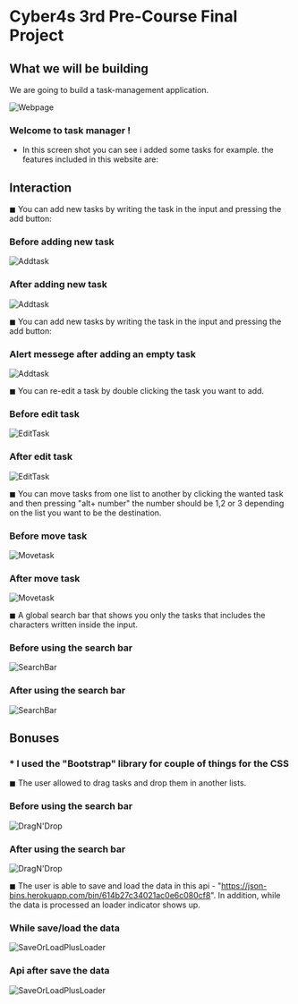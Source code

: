 # Cyber4s 3rd Pre-Course Final Project

## What we will be building

We are going to build a task-management application.

![Webpage](images/webpage.png)

### Welcome to task manager !

- In this screen shot you can see i added some tasks for example.
  the features included in this website are:

## Interaction

◼ You can add new tasks by writing the task in the input and pressing the add button:

### Before adding new task

![Addtask](images/beforeAddTask.png)

### After adding new task

![Addtask](images/afterAddTask.png)

◼ You can add new tasks by writing the task in the input and pressing the add button:

### Alert messege after adding an empty task

![Addtask](images/AlertMessege.png)

◼ You can re-edit a task by double clicking the task you want to add.

### Before edit task

![EditTask](images/beforeEditTask.png)

### After edit task

![EditTask](images/afterEditTask.png)

◼ You can move tasks from one list to another by clicking the wanted task and then pressing "alt+ number"
the number should be 1,2 or 3 depending on the list you want to be the destination.

### Before move task

![Movetask](images/beforMoveTask.png)

### After move task

![Movetask](images/afterMoveTask.png)

◼ A global search bar that shows you only the tasks that includes the characters written inside the input.

### Before using the search bar

![SearchBar](images/beforeUsingSearchBar.png)

### After using the search bar

![SearchBar](images/afterUsingSearchBar.png)

## Bonuses

### \* I used the "Bootstrap" library for couple of things for the CSS

◼ The user allowed to drag tasks and drop them in another lists.

### Before using the search bar

![DragN'Drop](images/beforeDragAndDrop.png)

### After using the search bar

![DragN'Drop](images/afterDragAndDrop.png)

◼ The user is able to save and load the data in this api -
"https://json-bins.herokuapp.com/bin/614b27c34021ac0e6c080cf8".
In addition, while the data is processed an loader indicator shows up.

### While save/load the data

![SaveOrLoadPlusLoader](images/saveOrLoadDataPlusLoader.png)

### Api after save the data

![SaveOrLoadPlusLoader](images/apiAfterSave.png)
